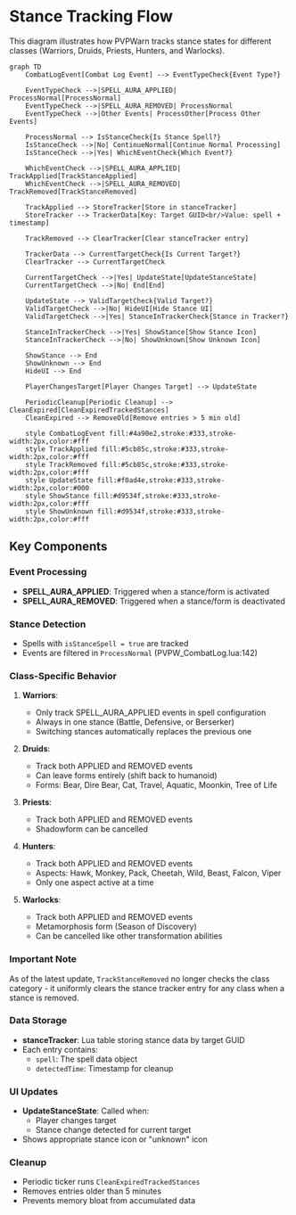 # Stance Tracking Flow

This diagram illustrates how PVPWarn tracks stance states for different classes (Warriors, Druids, Priests, Hunters, and Warlocks).

```mermaid
graph TD
    CombatLogEvent[Combat Log Event] --> EventTypeCheck{Event Type?}

    EventTypeCheck -->|SPELL_AURA_APPLIED| ProcessNormal[ProcessNormal]
    EventTypeCheck -->|SPELL_AURA_REMOVED| ProcessNormal
    EventTypeCheck -->|Other Events| ProcessOther[Process Other Events]

    ProcessNormal --> IsStanceCheck{Is Stance Spell?}
    IsStanceCheck -->|No| ContinueNormal[Continue Normal Processing]
    IsStanceCheck -->|Yes| WhichEventCheck{Which Event?}

    WhichEventCheck -->|SPELL_AURA_APPLIED| TrackApplied[TrackStanceApplied]
    WhichEventCheck -->|SPELL_AURA_REMOVED| TrackRemoved[TrackStanceRemoved]

    TrackApplied --> StoreTracker[Store in stanceTracker]
    StoreTracker --> TrackerData[Key: Target GUID<br/>Value: spell + timestamp]

    TrackRemoved --> ClearTracker[Clear stanceTracker entry]

    TrackerData --> CurrentTargetCheck{Is Current Target?}
    ClearTracker --> CurrentTargetCheck

    CurrentTargetCheck -->|Yes| UpdateState[UpdateStanceState]
    CurrentTargetCheck -->|No| End[End]

    UpdateState --> ValidTargetCheck{Valid Target?}
    ValidTargetCheck -->|No| HideUI[Hide Stance UI]
    ValidTargetCheck -->|Yes| StanceInTrackerCheck{Stance in Tracker?}

    StanceInTrackerCheck -->|Yes| ShowStance[Show Stance Icon]
    StanceInTrackerCheck -->|No| ShowUnknown[Show Unknown Icon]

    ShowStance --> End
    ShowUnknown --> End
    HideUI --> End

    PlayerChangesTarget[Player Changes Target] --> UpdateState

    PeriodicCleanup[Periodic Cleanup] --> CleanExpired[CleanExpiredTrackedStances]
    CleanExpired --> RemoveOld[Remove entries > 5 min old]

    style CombatLogEvent fill:#4a90e2,stroke:#333,stroke-width:2px,color:#fff
    style TrackApplied fill:#5cb85c,stroke:#333,stroke-width:2px,color:#fff
    style TrackRemoved fill:#5cb85c,stroke:#333,stroke-width:2px,color:#fff
    style UpdateState fill:#f0ad4e,stroke:#333,stroke-width:2px,color:#000
    style ShowStance fill:#d9534f,stroke:#333,stroke-width:2px,color:#fff
    style ShowUnknown fill:#d9534f,stroke:#333,stroke-width:2px,color:#fff
```

## Key Components

### Event Processing

- **SPELL_AURA_APPLIED**: Triggered when a stance/form is activated
- **SPELL_AURA_REMOVED**: Triggered when a stance/form is deactivated

### Stance Detection

- Spells with `isStanceSpell = true` are tracked
- Events are filtered in `ProcessNormal` (PVPW_CombatLog.lua:142)

### Class-Specific Behavior

1. **Warriors**:
   - Only track SPELL_AURA_APPLIED events in spell configuration
   - Always in one stance (Battle, Defensive, or Berserker)
   - Switching stances automatically replaces the previous one

2. **Druids**:
   - Track both APPLIED and REMOVED events
   - Can leave forms entirely (shift back to humanoid)
   - Forms: Bear, Dire Bear, Cat, Travel, Aquatic, Moonkin, Tree of Life

3. **Priests**:
   - Track both APPLIED and REMOVED events
   - Shadowform can be cancelled

4. **Hunters**:
   - Track both APPLIED and REMOVED events
   - Aspects: Hawk, Monkey, Pack, Cheetah, Wild, Beast, Falcon, Viper
   - Only one aspect active at a time

5. **Warlocks**:
   - Track both APPLIED and REMOVED events
   - Metamorphosis form (Season of Discovery)
   - Can be cancelled like other transformation abilities

### Important Note
As of the latest update, `TrackStanceRemoved` no longer checks the class category - it uniformly clears the stance tracker entry for any class when a stance is removed.

### Data Storage
- **stanceTracker**: Lua table storing stance data by target GUID
- Each entry contains:
  - `spell`: The spell data object
  - `detectedTime`: Timestamp for cleanup

### UI Updates
- **UpdateStanceState**: Called when:
  - Player changes target
  - Stance change detected for current target
- Shows appropriate stance icon or "unknown" icon

### Cleanup
- Periodic ticker runs `CleanExpiredTrackedStances`
- Removes entries older than 5 minutes
- Prevents memory bloat from accumulated data
